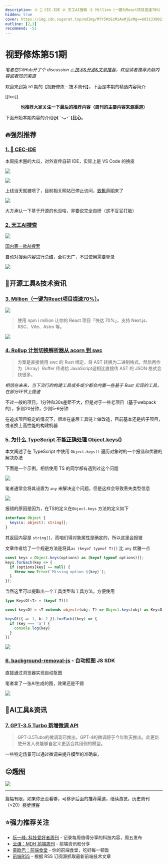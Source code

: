 ```yaml
---
description: ① 🍉 CEC-IDE ② 天工AI搜索 ③ Million（一键为React项目提速70%） ④ Rollup 计划切换解析器从 acorn 到 swc  ⑤ 为什么 TypeScript 不能正确处理 Object.keys() ⑥ background-removal-js - 自动抠图 JS SDK ⑦ GPT-3.5 Turbo 新增微调 API
hidden: true
cover: https://img.cdn.sugarat.top/mdImg/MTY5MzEzMzAwMjExMg==693133002112
outline: [2,3]
recommend: -51
---
```


# 视野修炼第51期
*笔者在GitHub开了个 discussion [🔥 技术&开源&文章推荐](https://github.com/ATQQ/sugar-blog/discussions/123)，欢迎读者推荐贡献内容或者知识渠道*

欢迎来到第 51 期的【视野修炼 - 技术周刊】，下面是本期的精选内容简介

[[toc]]

<center>

**​也推荐大家关注一下最后的推荐内容（周刊的主要内容来源渠道）**
</center>

下面开始本期内容的介绍**ღ( ´･ᴗ･` )比心**。
## 🔥强烈推荐
### [1. 🍉 CEC-IDE](https://github.com/microsoft/vscode/issues/191229)

本周技术圈的大瓜，对外宣传自研 IDE，实际上是 VS Code 的换皮

![](https://img.cdn.sugarat.top/mdImg/MTY5MzEyODc1MDc4Ng==693128750786)

![](https://img.cdn.sugarat.top/mdImg/MTY5MzEyOTAyNTM3OA==693129025378)

上线当天就被喷了，目前相关网站已停止访问，[致歉声明](https://www.oschina.net/news/255521)来了

![](https://img.cdn.sugarat.top/mdImg/MTY5MzEyOTE5ODMzNA==693129198334)

大方承认一下基于开源的也没啥，非要说完全自研（这不妥妥打脸）

### [2. 天工AI搜索](https://search.tiangong.cn/)
![](https://img.cdn.sugarat.top/mdImg/MTY5MzEzMzAwMjExMg==693133002112)

[国内第一款AI搜索](https://mp.weixin.qq.com/s/WSVpbXAtm0BbZ7mLj4MX1Q)

自动对搜索内容进行总结，全程无广，不过使用需要登录

![](https://img.cdn.sugarat.top/mdImg/MTY5MzEzMjk1OTI2Ng==693132959266)

## 🔧开源工具&技术资讯
### [3. Million（一键为React项目提速70%）](https://million.dev/)。
![](https://img.cdn.sugarat.top/mdImg/MTY5MzEzMzI2NDgzNw==693133264837)

>使用 npm i million 让你的 React 项目「快达 70%」，支持 Next.js、RSC、Vite、Astro 等。

![](https://img.cdn.sugarat.top/mdImg/MTY5MzEzMzMyODQxNA==693133328414)

### [4. Rollup 计划切换解析器从 acorn 到 swc](https://github.com/rollup/rollup/pull/5073)
>方案是直接使用 swc 的 Rust 绑定，将 AST 转换为二进制格式，然后再作为（Array）Buffer 传递给 JavaScript这相比直接传 AST 的 JSON 格式会快很多。

*相信在未来，当下流行的构建工具或多或少都会内置一些基于 Rust 实现的工具，在部分环节上提速*

不过一般的项目，1分钟和30s差距不大，但是对于一些老项目（基于webpack的），多则20分钟，少则5-6分钟

在追求项目稳定的情况下，很难在底层工具链上做改造，目前基本还是拆子项目，或者换上高性能的构建机器

### [5. 为什么 TypeScript 不能正确处理 Object.keys()](https://alexharri.com/blog/typescript-structural-typing)

本文阐述了在 TypeScript 中使用 `Object.keys()` 遍历对象时的一个报错和优雅的解决办法

下面是一个示例，相信使用 TS 的同学都有遇到过这个问题

![](https://img.cdn.sugarat.top/mdImg/MTY5MzEzMDAwNzY5OQ==693130007699)

笔者通常会将其设置为 `any` 来解决这个问题，但是这样会导致丢失类型信息

![](https://img.cdn.sugarat.top/mdImg/MTY5MzEzMDIyMjQ0OA==693130222448)

报错的原因是因为，在TS的定义在`Object.keys` 方法的定义如下
```ts
interface Object {
  keys(o: object): string[];
}
```
其返回内容是 `string[]`，而咱们得对象属性是确定的，所以这里会报错

文章作者给了一个规避方法是将其`as (keyof typeof T)[]` 比 `any` 优雅一点
```ts
const keys = Object.keys(options) as (keyof typeof options)[];
keys.forEach(key => {
  if (options[key] == null) {
    throw new Error(`Missing option ${key}`);
  }
});
```

当然这里可以提取出一个工具类型和工具方法，方便使用
```ts
type KeysOf<T> = (keyof T)[]

const keysOf = <T extends object>(obj: T) => Object.keys(obj) as KeysOf<T>

keysOf({ a: 1, b: 2 }).forEach((key) => {
  if (key === 'a') {
    console.log(key)
  }
})
```

![](https://img.cdn.sugarat.top/mdImg/MTY5MzEzMTA5NzgyMQ==693131097821)


### [6. background-removal-js](https://github.com/imgly/background-removal-js) - 自动抠图 JS SDK
直接通过浏览器实现自动抠图

笔者拿了一张AI生成的图，效果还是不错

![](https://img.cdn.sugarat.top/mdImg/MTY5MzEzMTU4OTE1Mw==693131589153)

## 🤖AI工具&资讯
### [7. GPT-3.5 Turbo 新增微调 API](https://openai.com/blog/gpt-3-5-turbo-fine-tuning-and-api-updates)
>GPT-3.5Tubo的微调现已推出，GPT-4的微调将于今年秋天推出。此更新使开发人员能够自定义更适合其用例的模型。

一些特定场景可以通过微调来提升模型的准确率，



## 😛趣图
![](https://img.cdn.sugarat.top/mdImg/MTY5MzEzMzQ1MTc3MQ==693133451771)

---

篇幅有限，如果你还没看够，可移步后面的推荐渠道，继续游览，历史周刊（<20）[移步博客](https://www.dmsrs.org/weekly/index.html)

## ⭐️强力推荐关注
* [阮一峰: 科技爱好者周刊](https://www.ruanyifeng.com/blog/archives.html) - 记录每周值得分享的科技内容，周五发布
* [云谦：MDH 前端周刊](https://www.yuque.com/chencheng/mdh-weekly) - 前端资讯和分享
* [童欧巴：前端食堂](https://github.com/Geekhyt/weekly) - 你的前端食堂，吃好每一顿饭
* [前端RSS](https://fed.chanceyu.com/) - 根据 RSS 订阅源抓取最新前端技术文章
